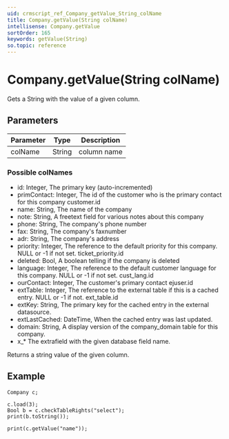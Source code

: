 ```yaml
---
uid: crmscript_ref_Company_getValue_String_colName
title: Company.getValue(String colName)
intellisense: Company.getValue
sortOrder: 165
keywords: getValue(String)
so.topic: reference
---
```


# Company.getValue(String colName)

Gets a String with the value of a given column.

## Parameters

| Parameter | Type | Description |
|---|---|---|
| colName | String | column name |

### Possible colNames

* id: Integer, The primary key (auto-incremented)
* primContact: Integer, The id of the customer who is the primary contact for this company customer.id
* name: String, The name of the company
* note: String, A freetext field for various notes about this company
* phone: String, The company's phone number
* fax: String, The company's faxnumber
* adr: String, The company's address
* priority: Integer, The reference to the default priority for this company. NULL or -1 if not set. ticket\_priority.id
* deleted: Bool, A boolean telling if the company is deleted
* language: Integer, The reference to the default customer language for this company. NULL or -1 if not set. cust\_lang.id
* ourContact: Integer, The customer's primary contact ejuser.id
* extTable: Integer, The reference to the external table if this is a cached entry. NULL or -1 if not. ext\_table.id
* extKey: String, The primary key for the cached entry in the external datasource.
* extLastCached: DateTime, When the cached entry was last updated.
* domain: String, A display version of the company\_domain table for this company.
* x_* The extrafield with the given database field name.

Returns a string value of the given column.

## Example

    Company c;
   
    c.load(3);
    Bool b = c.checkTableRights("select");
    print(b.toString());
   
    print(c.getValue("name"));
